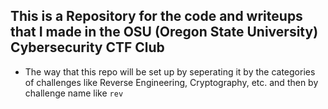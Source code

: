 ## This is a Repository for the code and writeups that I made in the OSU (Oregon State University) Cybersecurity CTF Club
- The way that this repo will be set up by seperating it by the categories of challenges like Reverse Engineering, Cryptography, etc. and then by challenge name like `rev`
